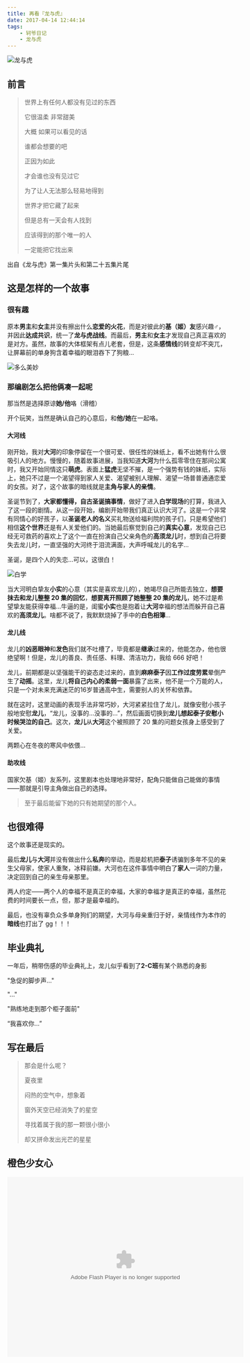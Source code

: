 ```yaml
---
title: 再看『龙与虎』
date: 2017-04-14 12:44:14
tags:
	- 轲爷日记
	- 龙与虎
---
```



![龙与虎](https://hellovass-blog-1257365569.cos.ap-shanghai.myqcloud.com/%E9%BE%99%E4%B8%8E%E8%99%8E.png)


## 前言

> 世界上有任何人都没有见过的东西 
>
> 它很温柔 非常甜美 
>
> 大概 如果可以看见的话 
>
> 谁都会想要的吧 
>
> 正因为如此 
>
> 才会谁也没有见过它 
>
> 为了让人无法那么轻易地得到 
>
> 世界才把它藏了起来 
>
> 但是总有一天会有人找到 
>
> 应该得到的那个唯一的人 
>
> 一定能把它找出来

出自《龙与虎》第一集片头和第二十五集片尾

<!-- more -->

## 这是怎样的一个故事

### 很有趣

原本**男主**和**女主**并没有擦出什么**恋爱的火花**，而是对彼此的**基（姬）友**感兴趣♂，并因此**达成共识**，统一了**龙与虎战线**。而最后，**男主**和**女主**才发现自己真正喜欢的是对方。虽然，故事的大体框架有点儿老套，但是，这条**感情线**的转变却不突兀，让屏幕前的单身狗含着幸福的眼泪吞下了狗粮...

![多么美妙](https://hellovass-blog-1257365569.cos.ap-shanghai.myqcloud.com/%E5%A4%9A%E4%B9%88%E7%BE%8E%E5%A6%99.jpg)



### 那编剧怎么把他俩凑一起呢

那当然是选择原谅**她/他**咯（滑稽）

开个玩笑，当然是确认自己的心意后，和**他/她**在一起咯。

#### 大河线

刚开始，我对**大河**的印象停留在一个很可爱、很任性的妹纸上，看不出她有什么很吸引人的地方。慢慢的，随着故事进展，当我知道**大河**为什么孤零零住在那间公寓时，我又开始同情这只**萌虎**。表面上**猛虎**无坚不摧，是一个强势有钱的妹纸，实际上，她只不过是一个渴望得到家人关爱、渴望被别人理解、渴望一场普普通通恋爱的女孩。对了，这个故事的暗线就是**主角与家人的亲情**。

圣诞节到了，**大家都懂得，自古圣诞搞事情**，做好了进入**白学现场**的打算，我进入了这一段的剧情。从这一段开始，编剧开始带我们真正认识大河了。这是一个非常有同情心的好孩子，以**圣诞老人的名义**买礼物送给福利院的孩子们，只是希望他们相信**这个世界**还是有人关爱他们的。当她最后察觉到自己的**真实心意**，发现自己已经无可救药的喜欢上了这个一直在扮演自己父亲角色的**高须龙儿**时，想到自己将要失去龙儿时，一直坚强的大河终于泪流满面，大声呼喊龙儿的名字…

圣诞，是四个人的失恋…可以，这很白！

![白学](https://hellovass-blog-1257365569.cos.ap-shanghai.myqcloud.com/%E7%99%BD%E5%AD%A6.jpg)



当大河明白挚友**小实**的心意（其实是喜欢龙儿的），她竭尽自己所能去独立，**想要抹去和龙儿整整 20 集的回忆**，**想要离开照顾了她整整 20 集的龙儿**，她不过是希望挚友能获得幸福...牛逼的是，闺蜜**小实**也是抱着让**大河**幸福的想法而躲开自己喜欢的**高须龙儿**。啥都不说了，我默默烧掉了手中的**白色相簿**...

#### 龙儿线

龙儿的**凶恶眼神**和**发色**我们就不吐槽了，毕竟都是**继承**过来的，他能怎办，他也很绝望啊！但是，龙儿的善良、责任感、料理、清洁功力，我给 666 好吧！

龙儿，前期都是以坚强能干的姿态走过来的，直到**麻麻泰子**因**工作过度劳累**晕倒产生了**动摇**。这里，龙儿**将自己内心的柔弱一面**暴露了出来，他不是一个万能的人，只是一个对未来充满迷茫的16岁普通高中生，需要别人的关怀和依靠。

就在这时，这里动画的表现手法非常巧妙，大河紧紧拉住了龙儿，就像安慰小孩子般地安慰**龙儿**，“龙儿，没事的...没事的...”，然后画面切换到**龙儿想起泰子安慰小时候哭泣的自己**。这次，**龙儿**从**大河**这个被照顾了 20 集的问题女孩身上感受到了关爱。

两颗心在冬夜的寒风中依偎...

#### 助攻线

国家欠基（姬）友系列，这里剧本也处理地非常好，配角只能做自己能做的事情——那就是引导主角做出自己的选择。

> 至于最后能留下她的只有她期望的那个人。

## 也很难得

这个故事还是现实的。

最后**龙儿**与**大河**并没有做出什么**私奔**的举动，而是趁机把**泰子**诱骗到多年不见的亲生父母家，使家人重聚，冰释前嫌。大河也在这件事情中明白了**家人**一词的力量，决定回到自己的亲生母亲那里。

两人约定——两个人的幸福不是真正的幸福，大家的幸福才是真正的幸福，虽然花费的时间要长一点，但，那才是最幸福的。

最后，也没有辜负众多单身狗们的期望，大河与母亲重归于好，亲情线作为本作的**暗线**也打出了 gg！！！

## 毕业典礼

一年后，稍带伤感的毕业典礼上，龙儿似乎看到了**2-C班**有某个熟悉的身影

"急促的脚步声..."

"..."

"熟练地走到那个柜子面前"

“我喜欢你...”


## 写在最后

> 那会是什么呢？
>
> 夏夜里
>
> 闷热的空气中，想象着
>
> 窗外天空已经消失了的星空
>
> 寻找着属于我的那一颗很小很小
>
> 却又拼命发出光芒的星星
>
> 

## 橙色少女心
<embed height="415" width="544" quality="high" allowfullscreen="true" type="application/x-shockwave-flash" src="//static.hdslb.com/miniloader.swf" flashvars="aid=8406004&page=1" pluginspage="//www.adobe.com/shockwave/download/download.cgi?P1_Prod_Version=ShockwaveFlash"></embed>








